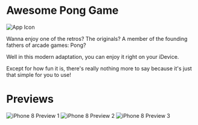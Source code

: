 # Awesome Pong Game
![App Icon](https://github.com/Aries-Sciences-LLC/Website/blob/master/images/appicons/pong.png)

Wanna enjoy one of the retros? The originals? A member of the founding fathers of arcade games: Pong?

Well in this modern adaptation, you can enjoy it right on your iDevice.

Except for how fun it is, there's really nothing more to say because it's just that simple for you to use!

# Previews
![iPhone 8 Preview 1](https://github.com/Aries-Sciences-LLC/Pong/blob/master/Previews/iPhone%208/page1.png)
![iPhone 8 Preview 2](https://github.com/Aries-Sciences-LLC/Pong/blob/master/Previews/iPhone%208/page2.png)
![iPhone 8 Preview 3](https://github.com/Aries-Sciences-LLC/Pong/blob/master/Previews/iPhone%208/page3.png)
